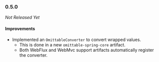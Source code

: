 ### 0.5.0

_Not Released Yet_

#### Improvements

- Implemented an `OmittableConverter` to convert wrapped values.
  - This is done in a new `omittable-spring-core` artifact.
  - Both WebFlux and WebMvc support artifacts automatically register the converter.
